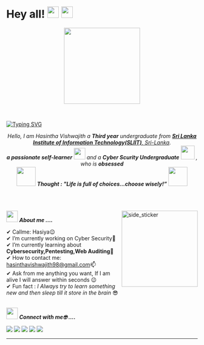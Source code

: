 # Hey all! <img src= "https://media2.giphy.com/media/Lm5hxmmI6ucOQGfjKj/giphy.gif?cid=6c09b952o9xti0m387z597k2xqipch3qmqjydym98oef87ve&rid=giphy.gif&ct=s" width= "30" height= "30"> <img src= "https://media.tenor.com/images/2adfe94e69139f3e22623b61d375a7a7/tenor.gif" width= "30" height= "30">

<p align="center">
  <img src="https://vpnoverview.com/wp-content/uploads/what-is-a-hacker-what-is-hacking-featured.png" height="200"/>
</p>
<br>

[![Typing SVG](https://readme-typing-svg.herokuapp.com?font=Architects+Daughter&color=7AF79A&size=30&lines=Hey!+It's+Hasintha!;Welcome+to+my+profile🥰)](https://git.io/typing-svg)
<p align="center">
<em>
    Hello, I am Hasintha Vishwajith a <b>Third year</b> undergraduate from <a href="https://www.sliit.lk/"> <b>Sri Lanka Institute of Information Technology(SLIIT)</b>, Sri-Lanka</a>. <br>
    <b>a passionate self-learner</b> <img src="https://github.com/TheDudeThatCode/TheDudeThatCode/blob/master/Assets/Developer.gif" width="30px"> and a <b>Cyber Scurity Undergraduate</b>&nbsp;<img src="https://github.com/TheDudeThatCode/TheDudeThatCode/blob/master/Assets/Designer.gif" width="36px">&nbsp,<br>who is <b>obsessed</b>
</em>

<br>
  <img src="https://media.giphy.com/media/gH3LO09IOiZIqePwv9/giphy.gif" width="50" /> <b><i align="center">Thought : "Life is full of choices…choose wisely!”</i></b> <img src="https://media.giphy.com/media/qjqUcgIyRjsl2/giphy.gif" width="50" />
</p>

<br><br>

<img align="right" width=200px height=200px alt="side_sticker" src="https://media.giphy.com/media/TEnXkcsHrP4YedChhA/giphy.gif" />

<img src="https://media.giphy.com/media/iY8CRBdQXODJSCERIr/giphy.gif" width="30px">&nbsp;***About me ....***

✔ Callme: Hasiya😉 <br>
✔ I’m currently working on Cyber Security🔭<br>
✔ I’m currently learning about **Cybersecurity,Pentesting,Web Auditing**🥰<br>
✔ How to contact me: hasinthavishwajith98@gmail.com📫<br>
✔ Ask from me anything you want, If I am alive I will answer within seconds 😉<br>
✔ Fun fact : *I Always try to learn something new and then sleep till it store in the brain* 😎<br><br>

<img src="https://media.giphy.com/media/iY8CRBdQXODJSCERIr/giphy.gif" width="30px">&nbsp;***Connect with me🤓 ....***
<p align="left">
<a href = "https://github.com/Hasintha-98/"><img src="https://img.icons8.com/fluent/48/000000/github.png"/></a>
<a href = "https://www.linkedin.com/in/hasintha98/"><img src="https://img.icons8.com/fluent/48/000000/linkedin.png"/></a>
<a href = "https://twitter.com/Hasintha_98"><img src="https://img.icons8.com/fluent/48/000000/twitter.png"/></a>
<a href = "https://www.instagram.com/hasintha.98/"><img src="https://img.icons8.com/fluent/48/000000/instagram-new.png"/></a>
<a href = "https://www.facebook.com/hasintha.vishwajith.33/"><img src="https://img.icons8.com/color/48/000000/facebook.png"/></a>
</p>

------
